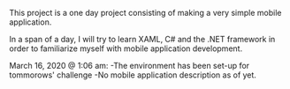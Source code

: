 This project is a one day project consisting of making a very simple mobile application.

In a span of a day, I will try to learn XAML, C# and the .NET framework in order to familiarize myself with mobile application development.

March 16, 2020 @ 1:06 am:
	-The environment has been set-up for tommorows' challenge
	-No mobile application description as of yet.
